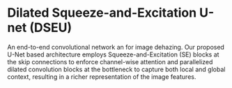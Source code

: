 # Dilated Squeeze-and-Excitation U-net (DSEU)
An end-to-end convolutional network an for image dehazing. Our proposed U-Net based architecture employs Squeeze-and-Excitation (SE)
blocks at the skip connections to enforce channel-wise attention and parallelized dilated convolution blocks at the bottleneck to 
capture both local and global context, resulting in a richer representation of the image features.
